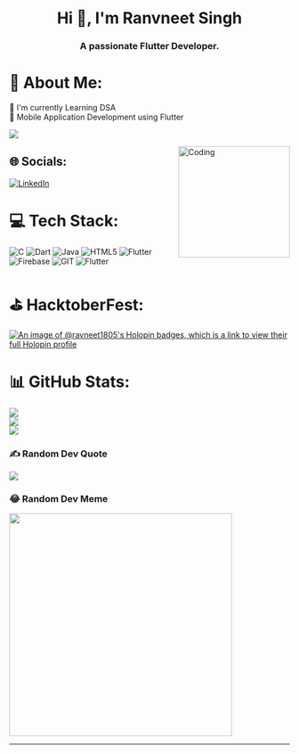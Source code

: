 <h1 align="center">Hi 👋, I'm Ranvneet Singh</h1>
<h3 align="center">A passionate Flutter Developer.</h3>
 
# 💫 About Me:
🔭 I'm currently Learning DSA<br>🔭 Mobile Application Development using Flutter

[![](https://visitcount.itsvg.in/api?id=ravneet1805&icon=0&color=9)](https://visitcount.itsvg.in)

<img align="right" alt="Coding" width="200" src="https://media.giphy.com/media/LaVp0AyqR5bGsC5Cbm/giphy.gif?cid=ecf05e47xetd2mwtgoewpltqcijzksazum0xv3r9cmqipigh&ep=v1_gifs_search&rid=giphy.gif&ct=g">


## 🌐 Socials:
[![LinkedIn](https://img.shields.io/badge/LinkedIn-%230077B5.svg?logo=linkedin&logoColor=white)](https://linkedin.com/in/ravneetsingh061) 

# 💻 Tech Stack:
![C](https://img.shields.io/badge/c-%2300599C.svg?style=flat&logo=c&logoColor=white) ![Dart](https://img.shields.io/badge/dart-%230175C2.svg?style=flat&logo=dart&logoColor=white) ![Java](https://img.shields.io/badge/java-%23ED8B00.svg?style=flat&logo=openjdk&logoColor=white) ![HTML5](https://img.shields.io/badge/html5-%23E34F26.svg?style=flat&logo=html5&logoColor=white) ![Flutter](https://img.shields.io/badge/Flutter-%2302569B.svg?style=flat&logo=Flutter&logoColor=white) ![Firebase](https://img.shields.io/badge/Firebase-039BE5?style=flat&logo=Firebase&logoColor=white) ![GIT](https://img.shields.io/badge/Git-fc6d26?style=flat&logo=git&logoColor=white) ![Flutter](https://img.shields.io/badge/Flutter-%2302569B.svg?style=flat&logo=Flutter&logoColor=white)


# ⛳️ HacktoberFest:
[![An image of @ravneet1805's Holopin badges, which is a link to view their full Holopin profile](https://holopin.me/ravneet1805)](https://holopin.io/@ravneet1805)

# 📊 GitHub Stats:
![](https://github-readme-stats.vercel.app/api?username=ravneet1805&theme=tokyonight&hide_border=false&include_all_commits=false&count_private=true)<br/>
![](https://github-readme-streak-stats.herokuapp.com/?user=ravneet1805&theme=tokyonight&hide_border=false)<br/>
![](https://github-readme-stats.vercel.app/api/top-langs/?username=ravneet1805&theme=tokyonight&hide_border=false&include_all_commits=false&count_private=true&layout=compact)

### ✍️ Random Dev Quote
![](https://quotes-github-readme.vercel.app/api?type=horizontal&theme=tokyonight)

### 😂 Random Dev Meme
<img src='https://randommeme-five.vercel.app/' style="height: 400px;"/>

---


<!-- Proudly created with GPRM ( https://gprm.itsvg.in ) -->
